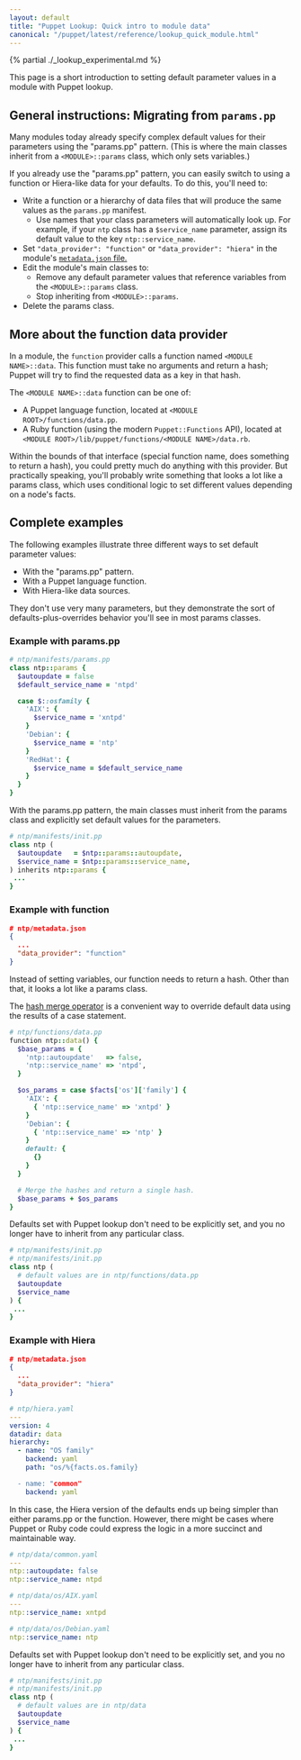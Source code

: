 ```yaml
---
layout: default
title: "Puppet Lookup: Quick intro to module data"
canonical: "/puppet/latest/reference/lookup_quick_module.html"
---
```


[hash merge operator]: ./lang_expressions.html#merging
[metadata.json]: ./modules_metadata.html


{% partial ./_lookup_experimental.md %}

This page is a short introduction to setting default parameter values in a module with Puppet lookup.

## General instructions: Migrating from `params.pp`

Many modules today already specify complex default values for their parameters using the "params.pp" pattern. (This is where the main classes inherit from a `<MODULE>::params` class, which only sets variables.)

If you already use the "params.pp" pattern, you can easily switch to using a function or Hiera-like data for your defaults. To do this, you'll need to:

* Write a function or a hierarchy of data files that will produce the same values as the `params.pp` manifest.
    * Use names that your class parameters will automatically look up. For example, if your `ntp` class has a `$service_name` parameter, assign its default value to the key `ntp::service_name`.
* Set `"data_provider": "function"` or `"data_provider": "hiera"` in the module's [`metadata.json` file.][metadata.json]
* Edit the module's main classes to:
    * Remove any default parameter values that reference variables from the `<MODULE>::params` class.
    * Stop inheriting from `<MODULE>::params`.
* Delete the params class.

## More about the function data provider

In a module, the `function` provider calls a function named `<MODULE NAME>::data`. This function must take no arguments and return a hash; Puppet will try to find the requested data as a key in that hash.

The `<MODULE NAME>::data` function can be one of:

* A Puppet language function, located at `<MODULE ROOT>/functions/data.pp`.
* A Ruby function (using the modern `Puppet::Functions` API), located at `<MODULE ROOT>/lib/puppet/functions/<MODULE NAME>/data.rb`.

Within the bounds of that interface (special function name, does something to return a hash), you could pretty much do anything with this provider. But practically speaking, you'll probably write something that looks a lot like a params class, which uses conditional logic to set different values depending on a node's facts.

## Complete examples

The following examples illustrate three different ways to set default parameter values:

* With the "params.pp" pattern.
* With a Puppet language function.
* With Hiera-like data sources.

They don't use very many parameters, but they demonstrate the sort of defaults-plus-overrides behavior you'll see in most params classes.

### Example with params.pp

~~~ ruby
# ntp/manifests/params.pp
class ntp::params {
  $autoupdate = false
  $default_service_name = 'ntpd'

  case $::osfamily {
    'AIX': {
      $service_name = 'xntpd'
    }
    'Debian': {
      $service_name = 'ntp'
    }
    'RedHat': {
      $service_name = $default_service_name
    }
  }
}
~~~

With the params.pp pattern, the main classes must inherit from the params class and explicitly set default values for the parameters.

~~~ ruby
# ntp/manifests/init.pp
class ntp (
  $autoupdate   = $ntp::params::autoupdate,
  $service_name = $ntp::params::service_name,
) inherits ntp::params {
 ...
}
~~~

### Example with function

~~~ json
# ntp/metadata.json
{
  ...
  "data_provider": "function"
}
~~~

Instead of setting variables, our function needs to return a hash. Other than that, it looks a lot like a params class.

The [hash merge operator][] is a convenient way to override default data using the results of a case statement.

~~~ ruby
# ntp/functions/data.pp
function ntp::data() {
  $base_params = {
    'ntp::autoupdate'   => false,
    'ntp::service_name' => 'ntpd',
  }

  $os_params = case $facts['os']['family'] {
    'AIX': {
      { 'ntp::service_name' => 'xntpd' }
    }
    'Debian': {
      { 'ntp::service_name' => 'ntp' }
    }
    default: {
      {}
    }
  }

  # Merge the hashes and return a single hash.
  $base_params + $os_params
}
~~~

Defaults set with Puppet lookup don't need to be explicitly set, and you no longer have to inherit from any particular class.

~~~ ruby
# ntp/manifests/init.pp
# ntp/manifests/init.pp
class ntp (
  # default values are in ntp/functions/data.pp
  $autoupdate
  $service_name
) {
 ...
}
~~~

### Example with Hiera

~~~ json
# ntp/metadata.json
{
  ...
  "data_provider": "hiera"
}
~~~

~~~ yaml
# ntp/hiera.yaml
---
version: 4
datadir: data
hierarchy:
  - name: "OS family"
    backend: yaml
    path: "os/%{facts.os.family}

  - name: "common"
    backend: yaml
~~~

In this case, the Hiera version of the defaults ends up being simpler than either params.pp or the function. However, there might be cases where Puppet or Ruby code could express the logic in a more succinct and maintainable way.

~~~ yaml
# ntp/data/common.yaml
---
ntp::autoupdate: false
ntp::service_name: ntpd

# ntp/data/os/AIX.yaml
---
ntp::service_name: xntpd

# ntp/data/os/Debian.yaml
ntp::service_name: ntp
~~~

Defaults set with Puppet lookup don't need to be explicitly set, and you no longer have to inherit from any particular class.

~~~ ruby
# ntp/manifests/init.pp
# ntp/manifests/init.pp
class ntp (
  # default values are in ntp/data
  $autoupdate
  $service_name
) {
 ...
}
~~~
